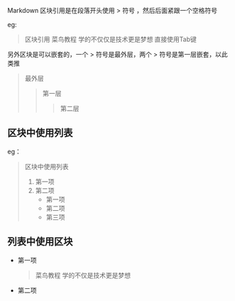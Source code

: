Markdown 区块引用是在段落开头使用 > 符号 ，然后后面紧跟一个空格符号

eg:
> 区块引用
> 菜鸟教程
> 学的不仅仅是技术更是梦想
    直接使用Tab键

另外区块是可以嵌套的，一个 > 符号是最外层，两个 > 符号是第一层嵌套，以此类推

> 最外层
>> 第一层
>>> 第二层

区块中使用列表
-
eg：
> 区块中使用列表     
> 
> 1. 第一项   
> 2. 第二项     
>    + 第一项   
>    + 第二项   
>    + 第三项  

列表中使用区块
-
* 第一项
    > 菜鸟教程
    > 学的不仅是技术更是梦想
* 第二项